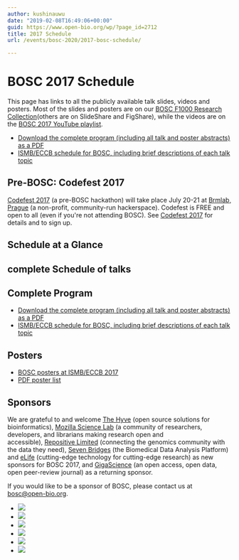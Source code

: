 ```yaml
---
author: kushinauwu
date: "2019-02-08T16:49:06+00:00"
guid: https://www.open-bio.org/wp/?page_id=2712
title: 2017 Schedule
url: /events/bosc-2020/2017-bosc-schedule/

---
```

# BOSC 2017 Schedule

This page has links to all the publicly available talk slides, videos and posters. Most of the slides and posters are on our [BOSC F1000 Research Collection](http://f1000research.com/collections/BOSC)(others are on SlideShare and FigShare), while the videos are on the [BOSC 2017 YouTube playlist](https://www.youtube.com/watch?v=tV6hAWreTSY&list=PLir-OOQiOhXZX_2zmUJz0fx8RLALi3tkK).

- [Download the complete program (including all talk and poster abstracts) as a PDF](/w/images/4/42/BOSC2017-complete-program-compressed.pdf)
- [ISMB/ECCB schedule for BOSC, including brief descriptions of each talk topic](https://www.iscb.org/cms_addon/conferences/ismbeccb2017/bosc.php)

## Pre-BOSC: Codefest 2017

[Codefest 2017](/wiki/Codefest_2017) (a pre-BOSC hackathon) will take place July 20-21 at [Brmlab, Prague](https://brmlab.cz/) (a non-profit, community-run hackerspace). Codefest is FREE and open to all (even if you're not attending BOSC). See [Codefest 2017](/wiki/Codefest_2017) for details and to sign up.

## Schedule at a Glance

## complete Schedule of talks

## Complete Program

- [Download the complete program (including all talk and poster abstracts) as a PDF](/w/images/4/42/BOSC2017-complete-program-compressed.pdf)
- [ISMB/ECCB schedule for BOSC, including brief descriptions of each talk topic](https://www.iscb.org/cms_addon/conferences/ismbeccb2017/bosc.php)

## Posters

- [BOSC posters at ISMB/ECCB 2017](https://www.iscb.org/cms_addon/conferences/ismbeccb2017/posterlist.php?cat=B)
- [PDF poster list](/w/images/8/82/BOSC2017-PosterOverview.pdf)

## Sponsors

We are grateful to and welcome [The Hyve](http://thehyve.nl/) (open source solutions for bioinformatics), [Mozilla Science Lab](https://science.mozilla.org/) (a community of researchers, developers, and librarians making research open and accessible), [Repositive Limited](https://repositive.io/) (connecting the genomics community with the data they need), [Seven Bridges](https://www.sevenbridges.com/) (the Biomedical Data Analysis Platform) and [eLife](https://elifesciences.org/labs) (cutting-edge technology for cutting-edge research) as new sponsors for BOSC 2017, and [GigaScience](http://gigasciencejournal.com/) (an open access, open data, open peer-review journal) as a returning sponsor.

If you would like to be a sponsor of BOSC, please contact us at bosc@open-bio.org.

- ![](wp/wp-content/uploads/2019/02/200px-Thehyve-logo-small-1.png)
- ![](wp/wp-content/uploads/2019/02/220px-MSLLogo_small-1.png)
- ![](wp/wp-content/uploads/2019/02/220px-Repositive_logo_long-1.png)
- ![](wp/wp-content/uploads/2019/02/200px-Gigascience-07-1.png)
- ![](wp/wp-content/uploads/2019/02/220px-SB_logo_navy-1.png)
- ![](wp/wp-content/uploads/2019/02/200px-ELife-1.png)
